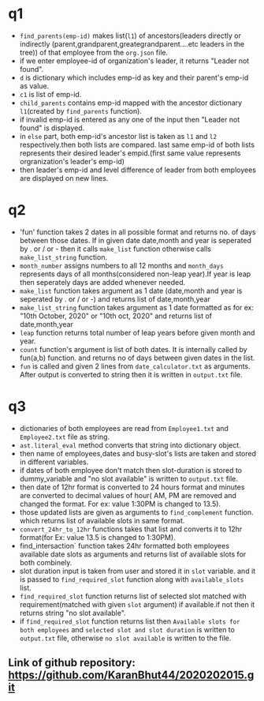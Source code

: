 # q1
 - `find_parents(emp-id)` makes list(`l1`) of ancestors(leaders directly or indirectly (parent,grandparent,greategrandparent....etc leaders in the tree)) of that employee from the `org.json` file.
 - if we enter employee-id of organization's leader, it returns "Leader not found".
 - `d` is dictionary which includes emp-id as key and their parent's emp-id as value.
 - `c1` is list of emp-id.
 - `child_parents` contains emp-id mapped with the ancestor dictionary `l1`(created by `find_parents` function).
 - if invalid emp-id is entered as any one of the input then "Leader not found" is displayed.
 - in `else` part, both emp-id's ancestor list is taken as `l1` and `l2` respectively.then both lists are compared. last same emp-id of both lists represents their desired leader's empid.(first same value represents orgranization's leader's emp-id)
 - then leader's emp-id and level difference of leader from both employees are displayed on new lines.

# q2
 - 'fun' function takes 2 dates in all possible format and returns no. of days between those dates. If in given date date,month and year is seperated by . or / or - then it calls `make_list` function otherwise calls `make_list_string` function.
 - `month_number` assigns numbers to all 12 months and `month_days` represents days of all months(considered non-leap year).If year is leap then seperately days are added whenever needed.
 - `make_list` function takes argument as 1 date (date,month and year is seperated by . or / or -) and returns list of date,month,year
 - `make_list_string` function takes argument as 1 date formatted as for ex: "10th October, 2020" or "10th oct, 2020" and returns list of date,month,year
 - `leap` function returns total number of leap years before given month and year.
 - `count` function's argument is list of both dates. It is internally called by fun(a,b) function. and returns no of days between given dates in the list.
 - `fun` is called and given 2 lines from `date_calculator.txt` as arguments. After output is converted to string then it is written in `output.txt` file.

# q3
 - dictionaries of both employees are read from `Employee1.txt` and `Employee2.txt` file as string. 
 - `ast.literal_eval` method converts that string into dictionary object.
 - then name of employees,dates and busy-slot's lists are taken and stored in different variables.
 - if dates of both employee don't match then slot-duration is stored to dummy_variable and "no slot available" is written to `output.txt` file.
 - then date of 12hr format is converted to 24 hours format and minutes are converted to decimal values of hour( AM, PM are removed and changed the format. For ex: value 1:30PM is changed to 13.5).
 - those updated lists are given as arguments to `find_complement` function. which returns list of available slots in same format.
 - `convert_24hr_to_12hr` functions takes that list and converts it to 12hr format(for Ex: value 13.5 is changed to 1:30PM).
 - find_intersaction` function takes 24hr formatted both employees available date slots as arguments and returns list of available slots for both combinely.
 - slot duration input is taken from user and stored it in `slot` variable. and it is passed to `find_required_slot` function along with `available_slots` list.
 - `find_required_slot` function returns list of selected slot matched with requirement(matched with given `slot` argument) if available.if not then it returns string "no slot available".
 - if `find_required_slot` function returns list then  `Available slots for both employees` and `selected slot and slot duration` is written to `output.txt` file, otherwise `no slot available` is written to the file. 




## Link of github repository: https://github.com/KaranBhut44/2020202015.git
